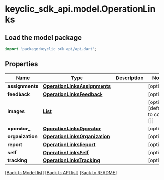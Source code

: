 # keyclic_sdk_api.model.OperationLinks

## Load the model package
```dart
import 'package:keyclic_sdk_api/api.dart';
```

## Properties
Name | Type | Description | Notes
------------ | ------------- | ------------- | -------------
**assignments** | [**OperationLinksAssignments**](OperationLinksAssignments.md) |  | [optional] 
**feedback** | [**OperationLinksFeedback**](OperationLinksFeedback.md) |  | [optional] 
**images** | [**List<OperationLinksImages>**](OperationLinksImages.md) |  | [optional] [default to const []]
**operator_** | [**OperationLinksOperator**](OperationLinksOperator.md) |  | [optional] 
**organization** | [**OperationLinksOrganization**](OperationLinksOrganization.md) |  | [optional] 
**report** | [**OperationLinksReport**](OperationLinksReport.md) |  | [optional] 
**self** | [**OperationLinksSelf**](OperationLinksSelf.md) |  | [optional] 
**tracking** | [**OperationLinksTracking**](OperationLinksTracking.md) |  | [optional] 

[[Back to Model list]](../README.md#documentation-for-models) [[Back to API list]](../README.md#documentation-for-api-endpoints) [[Back to README]](../README.md)


